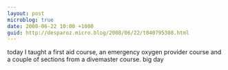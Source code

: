```yaml
---
layout: post
microblog: true
date: 2008-06-22 10:00 +1000
guid: http://desparoz.micro.blog/2008/06/22/t840795308.html
---
```

today I taught a first aid course, an emergency oxygen provider course and a couple of sections from a divemaster course.  big day
